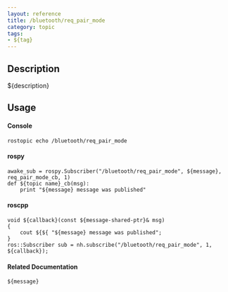 ```yaml
---
layout: reference
title: /bluetooth/req_pair_mode
category: topic
tags: 
- ${tag}
---
```


## Description
${description}

## Usage
#### Console
```
rostopic echo /bluetooth/req_pair_mode
```

#### rospy
```
awake_sub = rospy.Subscriber("/bluetooth/req_pair_mode", ${message}, req_pair_mode_cb, 1)
def ${topic name}_cb(msg):
    print "${message} message was published"
```

#### roscpp
```
void ${callback}(const ${message-shared-ptr}& msg)
{
    cout ${${ "${message} message was published";
}
ros::Subscriber sub = nh.subscribe("/bluetooth/req_pair_mode", 1, ${callback});
```

#### Related Documentation
``${message}``  